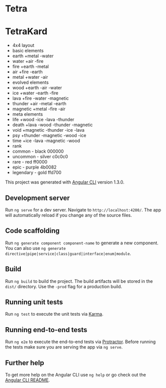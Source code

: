 # Tetra

# TetraKard

* 4x4 layout
* basic elements
 * earth    +metal     -water 
 * water    +air       -fire
 * fire     +earth     -metal
 * air      +fire      -earth
 * metal    +water     -air
* evolved elements
 * wood     +earth     -air       -water
 * ice      +water     -earth     -fire
 * lava     +fire      -water     -magnetic
 * thunder  +air       -metal     -earth
 * magnetic +metal     -fire      -air
* meta elements
 * life     +wood      -ice       -lava      -thunder
 * death    +lava      -wood      -thunder   -magnetic
 * void     +magnetic  -thunder   -ice       -lava
 * psy      +thunder   -magnetic  -wood      -ice
 * time     +ice       -lava      -magnetic  -wood
* rank
 * common    - black   000000
 * uncommon  - silver  c0c0c0
 * rare      - red     ff0000
 * epic      - purple  4b0082
 * legendary - gold    ffd700
 


This project was generated with [Angular CLI](https://github.com/angular/angular-cli) version 1.3.0.

## Development server

Run `ng serve` for a dev server. Navigate to `http://localhost:4200/`. The app will automatically reload if you change any of the source files.

## Code scaffolding

Run `ng generate component component-name` to generate a new component. You can also use `ng generate directive|pipe|service|class|guard|interface|enum|module`.

## Build

Run `ng build` to build the project. The build artifacts will be stored in the `dist/` directory. Use the `-prod` flag for a production build.

## Running unit tests

Run `ng test` to execute the unit tests via [Karma](https://karma-runner.github.io).

## Running end-to-end tests

Run `ng e2e` to execute the end-to-end tests via [Protractor](http://www.protractortest.org/).
Before running the tests make sure you are serving the app via `ng serve`.

## Further help

To get more help on the Angular CLI use `ng help` or go check out the [Angular CLI README](https://github.com/angular/angular-cli/blob/master/README.md).
